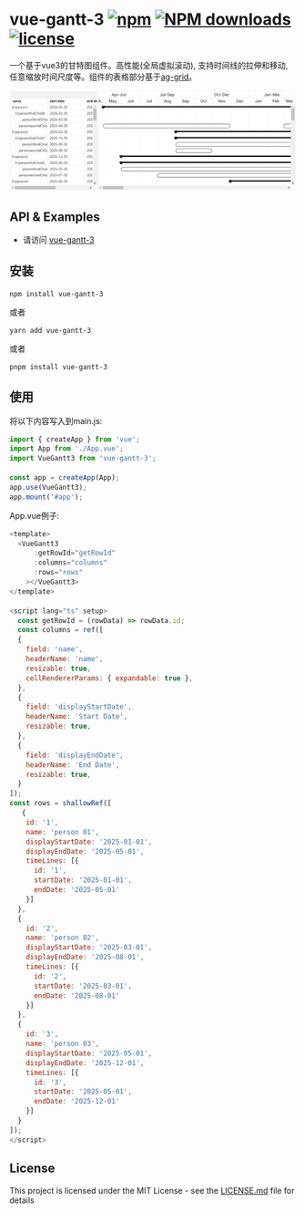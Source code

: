 # vue-gantt-3 [![npm](https://img.shields.io/npm/v/vue-gantt-3.svg)](https://www.npmjs.com/package/vue-gantt-3) [![NPM downloads](https://img.shields.io/npm/dm/vue-gantt-3?style=flat)](https://www.npmjs.com/package/vue-gantt-3) [![license](https://img.shields.io/npm/l/vue-gantt-3.svg?maxAge=2592000)](http://www.opensource.org/licenses/mit-license.php)

一个基于vue3的甘特图组件。高性能(全局虚拟滚动), 支持时间线的拉伸和移动, 任意缩放时间尺度等。组件的表格部分基于[ag-grid](https://github.com/ag-grid/ag-grid)。

<div align="center">
  <img src="./public/gantt-preview.png" alt="gantt preview">
</div>

## API & Examples

- 请访问 [vue-gantt-3](https://xhxhxhxh.github.io/)

## 安装

```
npm install vue-gantt-3
```
或者

```
yarn add vue-gantt-3
```
或者

```
pnpm install vue-gantt-3
```

## 使用

将以下内容写入到main.js:

```javascript
import { createApp } from 'vue';
import App from './App.vue';
import VueGantt3 from 'vue-gantt-3';

const app = createApp(App);
app.use(VueGantt3);
app.mount('#app');
```

App.vue例子:

```javascript
<template>
  <VueGantt3
      :getRowId="getRowId"
      :columns="columns"
      :rows="rows"
    ></VueGantt3>
</template>

<script lang="ts" setup>
  const getRowId = (rowData) => rowData.id;
  const columns = ref([
  {
    field: 'name',
    headerName: 'name',
    resizable: true,
    cellRendererParams: { expandable: true },
  },
  {
    field: 'displayStartDate',
    headerName: 'Start Date',
    resizable: true,
  },
  {
    field: 'displayEndDate',
    headerName: 'End Date',
    resizable: true,
  }
]);
const rows = shallowRef([
   {
    id: '1',
    name: 'person 01',
    displayStartDate: '2025-01-01',
    displayEndDate: '2025-05-01',
    timeLines: [{
      id: '1',
      startDate: '2025-01-01',
      endDate: '2025-05-01'
    }]
  },
  {
    id: '2',
    name: 'person 02',
    displayStartDate: '2025-03-01',
    displayEndDate: '2025-08-01',
    timeLines: [{
      id: '2',
      startDate: '2025-03-01',
      endDate: '2025-08-01'
    }]
  },
  {
    id: '3',
    name: 'person 03',
    displayStartDate: '2025-05-01',
    displayEndDate: '2025-12-01',
    timeLines: [{
      id: '3',
      startDate: '2025-05-01',
      endDate: '2025-12-01'
    }]
  }
]);
</script>
```

## License

This project is licensed under the MIT License - see the [LICENSE.md](LICENSE) file for details
